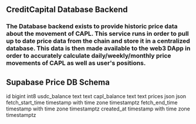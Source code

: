 ## CreditCapital Database Backend

### The Database backend exists to provide historic price data about the movement of CAPL. This service runs in order to pull up to date price data from the chain and store it in a centralized database. This data is then made available to the web3 DApp in order to accurately calculate daily/weekly/monthly price movements of CAPL as well as user's positions.

## Supabase Price DB Schema
id	bigint	int8
usdc_balance	text	text
capl_balance	text	text
prices	json	json
fetch_start_time	timestamp with time zone	timestamptz
fetch_end_time	timestamp with time zone	timestamptz
created_at	timestamp with time zone	timestamptz
